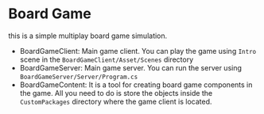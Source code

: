 # Board Game


this is a simple multiplay board game simulation.

- BoardGameClient: Main game client. You can play the game using `Intro` scene in the `BoardGameClient/Asset/Scenes` directory
- BoardGameServer: Main game server. You can run the server using `BoardGameServer/Server/Program.cs`
- BoardGameContent: It is a tool for creating board game components in the game. All you need to do is store the objects inside the `CustomPackages` directory where the game client is located.
